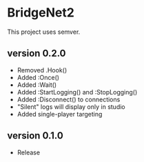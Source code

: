 # BridgeNet2

This project uses semver.

## version 0.2.0

- Removed .Hook()
- Added :Once()
- Added :Wait()
- Added :StartLogging() and :StopLogging()
- Added :Disconnect() to connections
- "Silent" logs will display only in studio
- Added single-player targeting

## version 0.1.0

- Release
